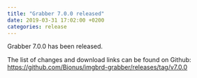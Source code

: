 ```yaml
---
title: "Grabber 7.0.0 released"
date: 2019-03-31 17:02:00 +0200
categories: release
---
```



Grabber 7.0.0 has been released.

The list of changes and download links can be found on Github:  
<https://github.com/Bionus/imgbrd-grabber/releases/tag/v7.0.0>